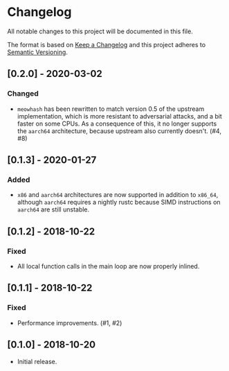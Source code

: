 # Changelog

All notable changes to this project will be documented in this file.

The format is based on [Keep a Changelog](http://keepachangelog.com/en/1.0.0/) and this project
adheres to [Semantic Versioning](http://semver.org/spec/v2.0.0.html).

## [0.2.0] - 2020-03-02

### Changed

-   `meowhash` has been rewritten to match version 0.5 of the upstream implementation, which is more
    resistant to adversarial attacks, and a bit faster on some CPUs. As a consequence of this, it no
    longer supports the `aarch64` architecture, because upstream also currently doesn't. (#4, #8)

## [0.1.3] - 2020-01-27

### Added

-   `x86` and `aarch64` architectures are now supported in addition to `x86_64`, although `aarch64`
    requires a nightly rustc because SIMD instructions on `aarch64` are still unstable.

## [0.1.2] - 2018-10-22

### Fixed

-   All local function calls in the main loop are now properly inlined.

## [0.1.1] - 2018-10-22

### Fixed

-   Performance improvements. (#1, #2)

## [0.1.0] - 2018-10-20

-   Initial release.
